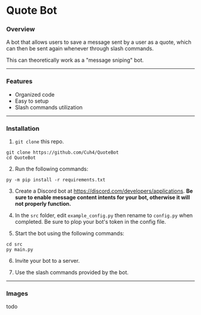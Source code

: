 # Quote Bot

### **Overview**
A bot that allows users to save a message sent by a user as a quote, which can then be sent again whenever through slash commands.

This can theoretically work as a "message sniping" bot.

---

### **Features**
- Organized code
- Easy to setup
- Slash commands utilization
---

### **lnstallation**
1) `git clone` this repo.
```
git clone https://github.com/Cuh4/QuoteBot
cd QuoteBot
```

2) Run the following commands:
```
py -m pip install -r requirements.txt
```

3) Create a Discord bot at https://discord.com/developers/applications. **Be sure to enable message content intents for your bot, otherwise it will not properly function.**

4) In the `src` folder, edit `example_config.py` then rename to `config.py` when completed. Be sure to plop your bot's token in the config file.

5) Start the bot using the following commands:
```
cd src
py main.py
```

6) Invite your bot to a server.

7) Use the slash commands provided by the bot.

---

### **Images**

todo